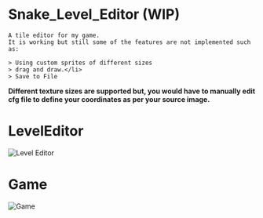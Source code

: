 # Snake_Level_Editor (WIP)
```
A tile editor for my game.
It is working but still some of the features are not implemented such as:
```
```
> Using custom sprites of different sizes
> drag and draw.</li>
> Save to File
```
<b>Different texture sizes are supported but, you would have to manually edit cfg file to define your coordinates as per your source image.</b>

# LevelEditor

![Level Editor](https://github.com/mahir1010/Snake_Level_Editor/blob/scrshot/Screenshot%20from%202018-01-23%2019-52-28.png)

# Game
![Game](https://github.com/mahir1010/Snake_Level_Editor/blob/scrshot/Screenshot_20180123_195957.png)
